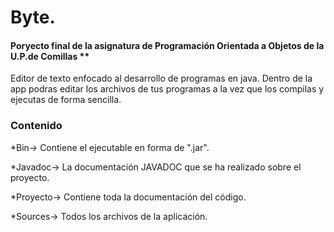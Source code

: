 # Byte.

#### Poryecto final de la asignatura  de Programación Orientada a Objetos de la U.P.de Comillas **

Editor de texto enfocado al desarrollo de programas en java. Dentro de la app podras editar los archivos de tus programas a la vez que los compilas y ejecutas de forma sencilla.

### Contenido

*Bin-> Contiene el ejecutable en forma de ".jar".

*Javadoc-> La documentación JAVADOC que se ha realizado sobre el proyecto.

*Proyecto-> Contiene toda la documentación del código.

*Sources-> Todos los archivos de la aplicación.
